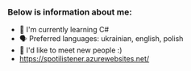 ### Below is information about me:

- 🌱 I'm currently learning C#
- 🗣️ Preferred languages: ukrainian, english, polish
- 🍃 I'd like to meet new people :)
- https://spotilistener.azurewebsites.net/
